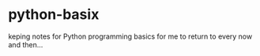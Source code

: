 # python-basix
keping notes for Python programming basics for me to return to every now and then...
